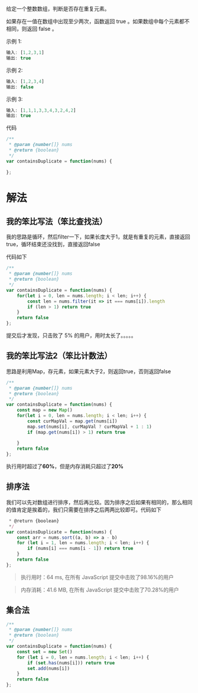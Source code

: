 给定一个整数数组，判断是否存在重复元素。

如果存在一值在数组中出现至少两次，函数返回 true 。如果数组中每个元素都不相同，则返回 false 。

示例 1:

```js
输入: [1,2,3,1]
输出: true
```

示例 2:
```js
输入: [1,2,3,4]
输出: false
```
示例 3:
```js
输入: [1,1,1,3,3,4,3,2,4,2]
输出: true
```

代码

```js
/**
 * @param {number[]} nums
 * @return {boolean}
 */
var containsDuplicate = function(nums) {
    
};

```



# 解法

## 我的笨比写法（笨比查找法）

我的思路是循环，然后filter一下，如果长度大于1，就是有重复的元素，直接返回true，循环结束还没找到，直接返回false

代码如下

```js
/**
 * @param {number[]} nums
 * @return {boolean}
 */
var containsDuplicate = function(nums) {
    for(let i = 0, len = nums.length; i < len; i++) {
        const len = nums.filter(it => it === nums[i]).length
        if (len > 1) return true
    }
    return false
};
```

提交后才发现，只击败了 5% 的用户，用时太长了。。。。。

## 我的笨比写法2（笨比计数法）

思路是利用Map，存元素，如果元素大于2，则返回true，否则返回false

```js
/**
 * @param {number[]} nums
 * @return {boolean}
 */
var containsDuplicate = function(nums) {
    const map = new Map()
    for(let i = 0, len = nums.length; i < len; i++) {
        const curMapVal = map.get(nums[i])
        map.set(nums[i], curMapVal ? curMapVal + 1 : 1)
        if (map.get(nums[i]) > 1) return true
        
    }
    return false
};
```

执行用时超过了**60%**，但是内存消耗只超过了**20%**


## 排序法

我们可以先对数组进行排序，然后再比较。因为排序之后如果有相同的，那么相同的值肯定是挨着的，我们只需要在排序之后两两比较即可。代码如下

```js
 * @return {boolean}
 */
var containsDuplicate = function(nums) {
    const arr = nums.sort((a, b) => a - b)
    for (let i = 1, len = nums.length; i < len; i++) {
        if (nums[i] === nums[i - 1]) return true
    }
    return false
};
```

> 执行用时：64 ms, 在所有 JavaScript 提交中击败了98.16%的用户

> 内存消耗：41.6 MB, 在所有 JavaScript 提交中击败了70.28%的用户

## 集合法

```js
/**
 * @param {number[]} nums
 * @return {boolean}
 */
var containsDuplicate = function(nums) {
    const set = new Set()
    for (let i = 0, len = nums.length; i < len; i++) {
        if (set.has(nums[i])) return true
        set.add(nums[i])
    }
    return false
};
```
